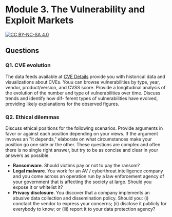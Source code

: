 # Module 3. The Vulnerability and Exploit Markets

[![CC BY-NC-SA 4.0][cc-by-nc-sa-shield]][cc-by-nc-sa]

[cc-by-nc-sa]: http://creativecommons.org/licenses/by-nc-sa/4.0/
[cc-by-nc-sa-shield]: https://img.shields.io/badge/License-CC%20BY--NC--SA%204.0-lightgrey.svg


## Questions

### Q1. CVE evolution 
The data feeds available at [CVE Details](https://www.cvedetails.com/) provide you with historical data and visualizations about CVEs. Youu can browse vulnerabilities by type, year, vendor, product/version, and CVSS score. Provide a longitudinal analysis of the evolution of the number and type of vulnerabilities over time. Discuss trends and identify how dif- ferent types of vulnerabilities have evolved, providing likely explanations for the observed figures.

### Q2. Ethical dilemmas
Discuss ethical positions for the following scenarios. Provide arguments in favor or against each position depending on your views. If the argument invoves an "it depends," elaborate on what circumstances make your position go one side or the other. These questions are complex and often there is no single right answer, but try to be as concise and clear in your answers as possible.

* __Ransomware__. Should victims pay or not to pay the ransom?
* __Legal malware__. You work for an AV / cyberthreat intelligence company and you come across an operation run by a law enforcement agency of your government that is affecting the society at large. Should you expose it or whitelist it?
* __Privacy disclosure__. You discover that a company implements an abusive data collection and dissemination policy. Should you: (i) conctact the vendor to express your concerns; (ii) disclose it publicly for everybody to know; or (iii) report it to your data protection agency?
